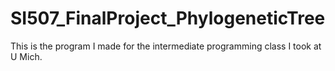 # SI507_FinalProject_PhylogeneticTree

This is the program I made for the intermediate programming class I took at U Mich. 
